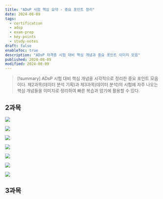```yaml
---
title: "ADsP 시험 핵심 요약 - 중요 포인트 정리"
date: 2024-08-09
tags:
  - certification
  - adsp
  - exam-prep
  - key-points
  - study-notes
draft: false
enableToc: true
description: "ADsP 자격증 시험 대비 핵심 개념과 중요 포인트 이미지 모음"
published: 2024-08-09
modified: 2024-08-09
---
```


> [!summary]
> ADsP 시험 대비 핵심 개념을 시각적으로 정리한 중요 포인트 모음이다. 제2과목(데이터 분석 기획)과 제3과목(데이터 분석)의 시험에 자주 나오는 핵심 개념들을 이미지로 정리하여 빠른 복습과 암기에 활용할 수 있다.


## 2과목

![](https://i.imgur.com/pSydZVG.png)

![](https://i.imgur.com/7AJLdax.png)

![](https://i.imgur.com/HZDi3jP.png)

![](https://i.imgur.com/6icfCs7.png)


![](https://i.imgur.com/8dUjFsA.png)


![](https://i.imgur.com/nPjUc0u.png)

![](https://i.imgur.com/hY8XLFc.png)

## 3과목

